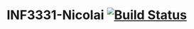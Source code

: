 INF3331-Nicolai [![Build Status](https://magnum.travis-ci.com/UiO-INF3331/INF3331-Nicolai.svg?token=d2hAWhNm6p8PZiqU2hNi&branch=master)](https://magnum.travis-ci.com/UiO-INF3331/INF3331-Nicolai)
===============
